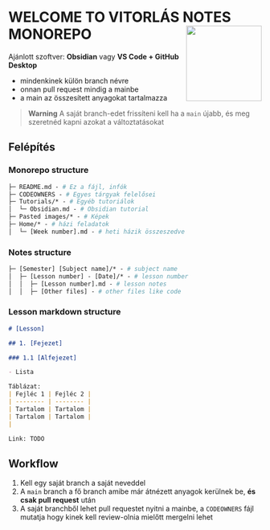 <h1 align="left">
  WELCOME TO VITORLÁS NOTES MONOREPO
  <img align="right" height="150px" src="https://github.com/Vitorlas-Devs/notes/assets/36823200/7a962c6e-f75b-41d7-a2fa-fc02f537d5f9" />
</h1>

Ajánlott szoftver: **Obsidian** vagy **VS Code + GitHub Desktop**

- mindenkinek külön branch névre
- onnan pull request mindig a mainbe
- a main az összesített anyagokat tartalmazza

> **Warning**
> A saját branch-edet frissíteni kell ha a `main` újabb, és meg szeretnéd kapni azokat a változtatásokat

## Felépítés

### Monorepo structure

```graphql
├─ README.md - # Ez a fájl, infók
├─ CODEOWNERS - # Egyes tárgyak felelősei
├─ Tutorials/* - # Egyéb tutoriálok
│  └─ Obsidian.md - # Obsidian tutorial
├─ Pasted images/* - # Képek
├─ Home/* - # házi feladatok
│  └─ [Week number].md - # heti házik összeszedve
```

### Notes structure

```graphql
├─ [Semester] [Subject name]/* - # subject name
│  ├─ [Lesson number] - [Date]/* - # lesson number
│  │  ├─ [Lesson number].md - # lesson notes
│  │  ├─ [Other files] - # other files like code
```

### Lesson markdown structure

```md
# [Lesson]

## 1. [Fejezet]

### 1.1 [Alfejezet]

- Lista

Táblázat:
| Fejléc 1 | Fejléc 2 |
| -------- | -------- |
| Tartalom | Tartalom |
| Tartalom | Tartalom |
|

Link: TODO
```

## Workflow

1. Kell egy saját branch a saját neveddel
2. A `main` branch a fő branch amibe már átnézett anyagok kerülnek be, **és csak pull request** után
3. A saját branchből lehet pull requestet nyitni a mainbe, a `CODEOWNERS` fájl mutatja hogy kinek kell review-olnia mielőtt mergelni lehet
